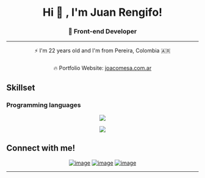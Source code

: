 <h1 align="center">Hi 👋 , I'm Juan Rengifo!</h1>
<p align="center">
 <h3 align="center">🚀 Front-end Developer</h3>
<hr/>
<p align="center">⚡️ I'm 22 years old and I'm from Pereira, Colombia 🇦🇷</p>

###

  <div align="center">
    <p>🔥 Portfolio Website:
   <a href="https://www.joacomesa.com.ar/" target="_blank">joacomesa.com.ar</a>
      </p>
  </div>


## Skillset


### Programming languages

<p align="center">
  <a href="https://skillicons.dev">
    <img src="https://skillicons.dev/icons?i=html,css,javascript,react,astro,tailwind,bootstrap" />
  </a>
</p>
<p align="center">
  <a href="https://skillicons.dev">
    <img src="https://skillicons.dev/icons?i=nextjs,github,git,figma,nodejs,express,mysql" />
  </a>
</p>
  
 


## Connect with me!
<div align="center">

[![image](https://img.shields.io/badge/LinkedIn-0077B5?style=for-the-badge&logo=linkedin&logoColor=white)](https://www.linkedin.com/in/juan-rengifo-702a6a306/)
[![image](https://img.shields.io/badge/Github-181717?style=for-the-badge&logo=github&logoColor=white)](https://github.com/Juanrdeveloper)
[![image](https://img.shields.io/badge/Gmail-D14836?style=for-the-badge&logo=gmail&logoColor=white)](mailto:medrandajuan843@gmail.com)
  
</div>

<hr/>
